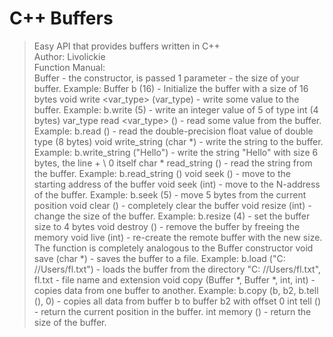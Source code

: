 # C++ Buffers<br>
>Easy API that provides buffers written in C++<br>
>Author: Livolickie<br>
>Function Manual:<br>
>Buffer - the constructor, is passed 1 parameter - the size of your buffer. Example: Buffer b (16) - Initialize the buffer with a size of 16 bytes
void write <var_type> (var_type) - write some value to the buffer. Example: b.write <int> (5) - write an integer value of 5 of type int (4 bytes)
var_type read <var_type> () - read some value from the buffer. Example: b.read <double> () - read the double-precision float value of double type (8 bytes)
void write_string (char *) - write the string to the buffer. Example: b.write_string ("Hello") - write the string "Hello" with size 6 bytes, the line + \ 0 itself
char * read_string () - read the string from the buffer. Example: b.read_string ()
void seek () - move to the starting address of the buffer
void seek (int) - move to the N-address of the buffer. Example: b.seek (5) - move 5 bytes from the current position
void clear () - completely clear the buffer
void resize (int) - change the size of the buffer. Example: b.resize (4) - set the buffer size to 4 bytes
void destroy () - remove the buffer by freeing the memory
void live (int) - re-create the remote buffer with the new size. The function is completely analogous to the Buffer constructor
void save (char *) - saves the buffer to a file. Example: b.load ("C: //Users/fl.txt") - loads the buffer from the directory "C: //Users/fl.txt", fl.txt - file name and extension
void copy (Buffer *, Buffer *, int, int) - copies data from one buffer to another. Example: b.copy (b, b2, b.tell (), 0) - copies all data from buffer b to buffer b2 with offset 0
int tell () - return the current position in the buffer.
int memory () - return the size of the buffer.
